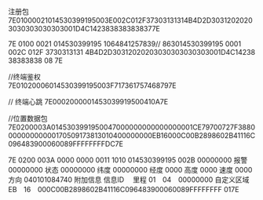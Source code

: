 
注册包
7E01000021014530399195003E002C012F37303131314B4D2D30312020203030303030303001D4C1423838383838377E

7E
0100
0021 
014530399195 1064841257839// 863014530399195
0001
002C
012F
3730313131
4B4D2D30312020203030303030303001D4C14238
38383838
08
7E

//终端鉴权   
7E01020006014530399195003F717361757468797E

// 终端心跳
7E0002000001453039919500410A7E

//位置数据包
7E0200003A0145303991950047000000000000000001CE79700727F388000000000000170509173813010400000000EB16000C00B2898602B41116C096483900060089FFFFFFFFDC7E



7E
0200
003A   0000 0000 0011 1010
014530399195
002B
00000000 报警
00000000 状态
00000000 纬度
00000000 经度
0000 高度
0000 速度
0000 方向 
040101084740
附加信息
信息ID　
里程      01　04　00000000
自定义区域EB　16　000C00B2898602B41116C096483900060089FFFFFFFF
017E